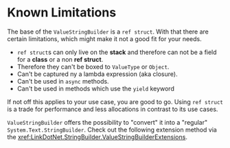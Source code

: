 # Known Limitations
The base of the `ValueStringBuilder` is a `ref struct`. With that there are certain limitations, which might make it not a good fit for your needs.
 * `ref struct`s can only live on the **stack** and therefore can not be a field for a **class** or a non **ref struct**.
 * Therefore they can't be boxed to `ValueType` or `Object`.
 * Can't be captured ny a lambda expression (aka closure).
 * Can't be used in `async` methods.
 * Can't be used in methods which use the `yield` keyword

If not off this applies to your use case, you are good to go. Using `ref struct` is a trade for performance and less allocations in contrast to its use cases.

`ValueStringBuilder` offers the possibility to "convert" it into a "regular" `System.Text.StringBuilder`. Check out the following extension method via the <xref:LinkDotNet.StringBuilder.ValueStringBuilderExtensions>.